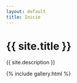 ```yaml
---
layout: default
title: Inicio
---
```


# {{ site.title }}

{{ site.description }}

{% include gallery.html %}
